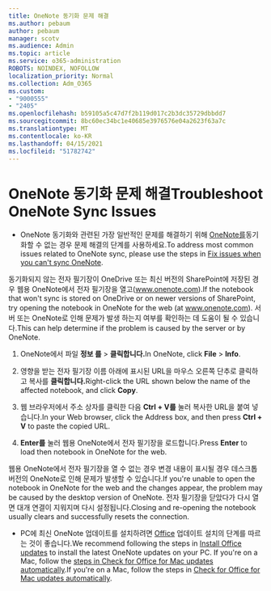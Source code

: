 ```yaml
---
title: OneNote 동기화 문제 해결
ms.author: pebaum
author: pebaum
manager: scotv
ms.audience: Admin
ms.topic: article
ms.service: o365-administration
ROBOTS: NOINDEX, NOFOLLOW
localization_priority: Normal
ms.collection: Adm_O365
ms.custom:
- "9000555"
- "2405"
ms.openlocfilehash: b59105a5c47d7f2b119d017c2b3dc35729dbbdd7
ms.sourcegitcommit: 8bc60ec34bc1e40685e3976576e04a2623f63a7c
ms.translationtype: MT
ms.contentlocale: ko-KR
ms.lasthandoff: 04/15/2021
ms.locfileid: "51782742"
---
```

# <a name="troubleshoot-onenote-sync-issues"></a><span data-ttu-id="3923e-102">OneNote 동기화 문제 해결</span><span class="sxs-lookup"><span data-stu-id="3923e-102">Troubleshoot OneNote Sync Issues</span></span>

* <span data-ttu-id="3923e-103">OneNote 동기화와 관련된 가장 일반적인 문제를 해결하기 위해 [OneNote를](https://support.office.com/article/Fix-issues-when-you-can-t-sync-OneNote-299495ef-66d1-448f-90c1-b785a6968d45)동기화할 수 없는 경우 문제 해결의 단계를 사용하세요.</span><span class="sxs-lookup"><span data-stu-id="3923e-103">To address most common issues related to OneNote sync, please use the steps in [Fix issues when you can't sync OneNote](https://support.office.com/article/Fix-issues-when-you-can-t-sync-OneNote-299495ef-66d1-448f-90c1-b785a6968d45).</span></span>

<span data-ttu-id="3923e-104">동기화되지 않는 전자 필기장이 OneDrive 또는 최신 버전의 SharePoint에 저장된 경우 웹용 OneNote에서 전자 필기장을 열고(www.onenote.com).</span><span class="sxs-lookup"><span data-stu-id="3923e-104">If the notebook that won't sync is stored on OneDrive or on newer versions of SharePoint, try opening the notebook in OneNote for the web (at www.onenote.com).</span></span> <span data-ttu-id="3923e-105">서버 또는 OneNote로 인해 문제가 발생 하는지 여부를 확인하는 데 도움이 될 수 있습니다.</span><span class="sxs-lookup"><span data-stu-id="3923e-105">This can help determine if the problem is caused by the server or by OneNote.</span></span>

1. <span data-ttu-id="3923e-106">OneNote에서 파일 **정보 를**  >  **클릭합니다.**</span><span class="sxs-lookup"><span data-stu-id="3923e-106">In OneNote, click **File** > **Info**.</span></span>

2. <span data-ttu-id="3923e-107">영향을 받는 전자 필기장 이름 아래에 표시된 URL을 마우스 오른쪽 단추로 클릭하고 복사를 **클릭합니다.**</span><span class="sxs-lookup"><span data-stu-id="3923e-107">Right-click the URL shown below the name of the affected notebook, and click **Copy**.</span></span>

3. <span data-ttu-id="3923e-108">웹 브라우저에서 주소 상자를 클릭한 다음 **Ctrl + V를** 눌러 복사한 URL을 붙여 넣습니다.</span><span class="sxs-lookup"><span data-stu-id="3923e-108">In your Web browser, click the Address box, and then press **Ctrl + V** to paste the copied URL.</span></span>

4. <span data-ttu-id="3923e-109">**Enter를** 눌러 웹용 OneNote에서 전자 필기장을 로드합니다.</span><span class="sxs-lookup"><span data-stu-id="3923e-109">Press **Enter** to load then notebook in OneNote for the web.</span></span>

<span data-ttu-id="3923e-110">웹용 OneNote에서 전자 필기장을 열 수 없는 경우 변경 내용이 표시될 경우 데스크톱 버전의 OneNote로 인해 문제가 발생할 수 있습니다.</span><span class="sxs-lookup"><span data-stu-id="3923e-110">If you're unable to open the notebook in OneNote for the web and the changes appear, the problem may be caused by the desktop version of OneNote.</span></span> <span data-ttu-id="3923e-111">전자 필기장을 닫았다가 다시 열면 대개 연결이 지워지며 다시 설정됩니다.</span><span class="sxs-lookup"><span data-stu-id="3923e-111">Closing and re-opening the notebook usually clears and successfully resets the connection.</span></span>

* <span data-ttu-id="3923e-112">PC에 최신 OneNote 업데이트를 설치하려면 [Office](https://support.office.com/article/Install-Office-updates-2ab296f3-7f03-43a2-8e50-46de917611c5) 업데이트 설치의 단계를 따르는 것이 좋습니다.</span><span class="sxs-lookup"><span data-stu-id="3923e-112">We recommend following the steps in [Install Office updates](https://support.office.com/article/Install-Office-updates-2ab296f3-7f03-43a2-8e50-46de917611c5) to install the latest OneNote updates on your PC.</span></span> <span data-ttu-id="3923e-113">If you're on a Mac, follow the [steps in Check for Office for Mac updates automatically](https://support.office.com/article/update-office-for-mac-automatically-bfd1e497-c24d-4754-92ab-910a4074d7c1).</span><span class="sxs-lookup"><span data-stu-id="3923e-113">If you're on a Mac, follow the steps in [Check for Office for Mac updates automatically](https://support.office.com/article/update-office-for-mac-automatically-bfd1e497-c24d-4754-92ab-910a4074d7c1).</span></span>